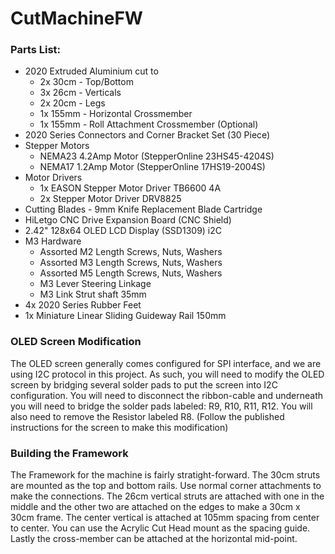 # CutMachineFW

### Parts List:
- 2020 Extruded Aluminium cut to
  - 2x 30cm - Top/Bottom
  - 3x 26cm - Verticals
  - 2x 20cm - Legs
  - 1x 155mm - Horizontal Crossmember
  - 1x 155mm - Roll Attachment Crossmember (Optional)
- 2020 Series Connectors and Corner Bracket Set (30 Piece)
- Stepper Motors
  - NEMA23 4.2Amp Motor (StepperOnline 23HS45-4204S)
  - NEMA17 1.2Amp Motor (StepperOnline 17HS19-2004S)
- Motor Drivers
  - 1x EASON Stepper Motor Driver TB6600 4A
  - 2x Stepper Motor Driver DRV8825
- Cutting Blades - 9mm Knife Replacement Blade Cartridge
- HiLetgo CNC Drive Expansion Board (CNC Shield)
- 2.42" 128x64 OLED LCD Display (SSD1309) i2C
- M3 Hardware
  - Assorted M2 Length Screws, Nuts, Washers
  - Assorted M3 Length Screws, Nuts, Washers
  - Assorted M5 Length Screws, Nuts, Washers
  - M3 Lever Steering Linkage
  - M3 Link Strut shaft 35mm
- 4x 2020 Series Rubber Feet
- 1x Miniature Linear Sliding Guideway Rail 150mm

### OLED Screen Modification
The OLED screen generally comes configured for SPI interface, and we are using I2C protocol in this project.   As such, you will need to modify the OLED screen by bridging several solder pads to put the screen into I2C configuration.   You will need to disconnect the ribbon-cable and underneath you will need to bridge the solder pads labeled: R9, R10, R11, R12.  You will also need to remove the Resistor labeled R8. (Follow the published instructions for the screen to make this modification)

### Building the Framework
The Framework for the machine is fairly stratight-forward.  The 30cm struts are mounted as the top and bottom rails.  Use normal corner attachments to make the connections.  The 26cm vertical struts are attached with one in the middle and the other two are attached on the edges to make a 30cm x 30cm frame.  The center vertical is attached at 105mm spacing from center to center.  You can use the Acrylic Cut Head mount as the spacing guide.   Lastly the cross-member can be attached at the horizontal mid-point.

